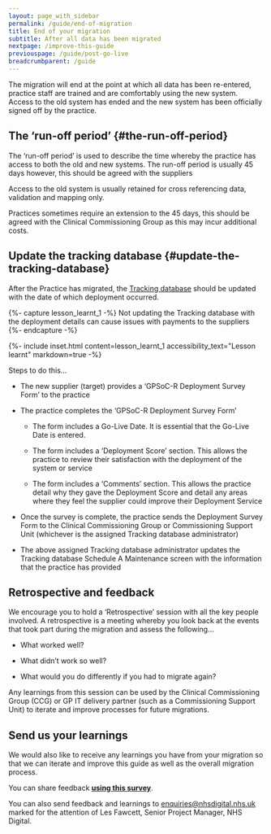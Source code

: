 ```yaml
---
layout: page_with_sidebar
permalink: /guide/end-of-migration
title: End of your migration
subtitle: After all data has been migrated
nextpage: /improve-this-guide
previouspage: /guide/post-go-live
breadcrumbparent: /guide
---
```


The migration will end at the point at which all data has been re-entered, practice staff are trained and are comfortably using the new system. Access to the old system has ended and the new system has been officially signed off by the practice.


## The ‘run-off period’ {#the-run-off-period}

The ‘run-off period’ is used to describe the time whereby the practice has access to both the old and new systems. The run-off period is usually 45 days however, this should be agreed with the suppliers 

Access to the old system is usually retained for cross referencing data, validation and mapping only.  

Practices sometimes require an extension to the 45 days, this should be agreed with the Clinical Commissioning Group as this may incur additional costs.



## Update the tracking database {#update-the-tracking-database}

After the Practice has migrated, the [Tracking database](https://digital.nhs.uk/services/tracking-database) should be updated with the date of which deployment occurred. 

{%- capture lesson_learnt_1 -%}
Not updating the Tracking database with the deployment details can cause issues with payments to the suppliers
{%- endcapture -%}

{%- include inset.html content=lesson_learnt_1 accessibility_text="Lesson learnt" markdown=true -%}

Steps to do this…

* The new supplier (target) provides a ‘GPSoC-R Deployment Survey Form’ to the practice

* The practice completes the ‘GPSoC-R Deployment Survey Form’

  - The form includes a Go-Live Date. It is essential that the Go-Live Date is entered.

  - The form includes a ‘Deployment Score’ section. This allows the practice to review their satisfaction with the deployment of the system or service

  - The form includes a ‘Comments’ section. This allows the practice detail why they gave the Deployment Score and detail any areas where they feel the supplier could improve their Deployment Service

* Once the survey is complete, the practice sends the Deployment Survey Form to the Clinical Commissioning Group or Commissioning Support Unit (whichever is the assigned Tracking database administrator)

* The above assigned Tracking database administrator updates the Tracking database Schedule A Maintenance screen with the information that the practice has provided



## Retrospective and feedback

We encourage you to hold a ‘Retrospective’ session with all the key people involved. A retrospective is a meeting whereby you look back at the events that took part during the migration and assess the following…

* What worked well?


* What didn’t work so well?


* What would you do differently if you had to migrate again?

Any learnings from this session can be used by the Clinical Commissioning Group (CCG) or GP IT delivery partner (such as a Commissioning Support Unit) to iterate and improve processes for future migrations.


## Send us your learnings

We would also like to receive any learnings you have from your migration so that we can iterate and improve this guide as well as the overall migration process. 

You can share feedback [**using this survey**](https://forms.office.com/Pages/ResponsePage.aspx?id=Hwf2UP67GkCIA2c3SOYp4nsSJoMExjNAvWPV0wF8vLFUNUVKNFFXM0NES1RXUU5MOEtLM1NYVkM1Uy4u).


You can also send feedback and learnings to <a href="mailto:enquiries@nhsdigital.nhs.uk?subject=Practice%20migration%20feedback%20-%20FAO%20Les%20Fawcett,%20NHS%20Digital&body=For%20the%20attention%20of%20Les%20Fawcett,%20Senior%20Project%20Manager,%20NHS Digital">enquiries@nhsdigital.nhs.uk</a> marked for the attention of Les Fawcett, Senior Project Manager, NHS Digital.

